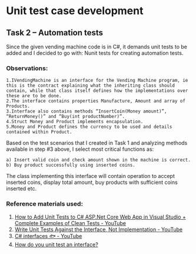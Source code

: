 # Unit test case development

## Task 2 – Automation tests

Since the given vending machine code is in C#, it demands unit tests to be added and I decided to go with:  Nunit tests for creating automation tests.

### Observations:
```
1.IVendingMachine is an interface for the Vending Machine program, ie this is the contract explaining what the inheriting class should contain, while that class itself defines how the implementations over these are to be done.
2.The interface contains properties Manufacture, Amount and array of Products.
3.Interface also contains methods “InsertCoin(Money amount)”, “ReturnMoney()” and “Buy(int productNumber)”.
4.Struct Money and Product implements encapsulation.
5.Money and Product defines the currency to be used and details contained within Product.
```
Based on the test scenarios that I created in Task 1 and analyzing methods available in step #3 above, I select most critical functions as:

```
a) Insert valid coin and check amount shown in the machine is correct.
b) Buy product successfully using inserted coins.
```

The class implementing this interface will contain operation to accept inserted coins, display total amount, buy products with sufficient coins inserted etc. 



### Reference materials used: 

1. [How to Add Unit Tests to C# ASP.Net Core Web App in Visual Studio + Complete Examples of Clean Tests - YouTube](https://www.youtube.com/watch?v=2grpPdVzMzA)
2. [Write Unit Tests Against the Interface, Not Implementation - YouTube](https://www.youtube.com/watch?v=po9ziMcnAWg)
3. [C# interfaces 🐟 - YouTube](https://www.youtube.com/watch?v=RuhGv81tpoU)
4. [How do you unit test an interface?](https://stackoverflow.com/questions/3121845/how-do-you-unit-test-an-interface)
